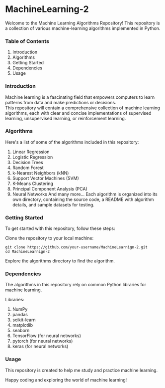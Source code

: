 # MachineLearning-2

Welcome to the Machine Learning Algorithms Repository! This repository is a collection of various machine-learning algorithms implemented in Python. 


### Table of Contents
  1. Introduction
  2. Algorithms
  3. Getting Started
  4. Dependencies
  5. Usage

### Introduction
Machine learning is a fascinating field that empowers computers to learn patterns from data and make predictions or decisions. <br>
This repository will contain a comprehensive collection of machine learning algorithms, each with clear and concise implementations of supervised learning, unsupervised learning, or reinforcement learning.


### Algorithms
Here's a list of some of the algorithms included in this repository:

  1. Linear Regression
  2. Logistic Regression
  3. Decision Trees
  4. Random Forest
  5. k-Nearest Neighbors (kNN)
  6. Support Vector Machines (SVM)
  7. K-Means Clustering
  8. Principal Component Analysis (PCA)
  9. Neural Networks
And many more...
Each algorithm is organized into its own directory, containing the source code, a README with algorithm details, and sample datasets for testing.

### Getting Started
  To get started with this repository, follow these steps:

  Clone the repository to your local machine:

  ```
  git clone https://github.com/your-username/MachineLearnign-2.git
  cd MachineLearnign-2
```
Explore the algorithms directory to find the algorithm.


### Dependencies
The algorithms in this repository rely on common Python libraries for machine learning.

Libraries:
  1. NumPy
  2. pandas
  3. scikit-learn
  4. matplotlib
  5. seaborn
  6. TensorFlow (for neural networks)
  7. pytorch (for neural networks)
  8. keras (for neural networks)

### Usage
This repository is created to help me study and practice machine learning.

Happy coding and exploring the world of machine learning!
